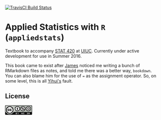 [![TravisCI Build Status](https://api.travis-ci.org/daviddalpiaz/appliedstats.svg)](https://travis-ci.org/daviddalpiaz/appliedstats)

# Applied Statistics with `R` (`appliedstats`)

Textbook to accompany [STAT 420](http://catalog.illinois.edu/courses-of-instruction/stat/) at [UIUC](http://illinois.edu/). Currently under active development for use in Summer 2016.

This book came to exist after [James](https://github.com/coatless) noticed me writing a bunch of RMarkdown files as notes, and told me there was a better way, `bookdown`. You can also blame him for the use of `=` as the assignment operator. So, on some level, this is all [Yihui's](https://github.com/yihui) fault.

## License

![This work is licensed under a [Creative Commons Attribution-NonCommercial-ShareAlike 4.0 International License](http://creativecommons.org/licenses/by-nc-sa/4.0/).](images/cc.png)